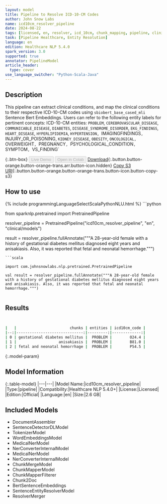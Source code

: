 ```yaml
---
layout: model
title: Pipeline to Resolve ICD-10-CM Codes
author: John Snow Labs
name: icd10cm_resolver_pipeline
date: 2024-08-22
tags: [licensed, en, resolver, icd_10cm, chunk_mapping, pipeline, clinical]
task: [Pipeline Healthcare, Entity Resolution]
language: en
edition: Healthcare NLP 5.4.0
spark_version: 3.0
supported: true
annotator: PipelineModel
article_header:
  type: cover
use_language_switcher: "Python-Scala-Java"
---
```


## Description

This pipeline can extract clinical conditions, and map the clinical conditions to their respective ICD-10-CM codes using `sbiobert_base_cased_mli` Sentence Bert Embeddings. Users can refer to the following entity labels for pertinent concepts:
ICD-10-CM entities: `PROBLEM`, `CEREBROVASCULAR_DISEASE`, `COMMUNICABLE_DISEASE`, `DIABETES`, `DISEASE_SYNDROME_DISORDER`, `EKG_FINDINGS`, `HEART_DISEASE`, `HYPERLIPIDEMIA`, `HYPERTENSION, `IMAGINGFINDINGS`, `INJURY_OR_POISONING, `KIDNEY_DISEASE`, `OBESITY`, `ONCOLOGICAL, `OVERWEIGHT`, `PREGNANCY`, `PSYCHOLOGICAL_CONDITION`, `SYMPTOM`, `VS_FINDING`

{:.btn-box}
<button class="button button-orange" disabled>Live Demo</button>
<button class="button button-orange" disabled>Open in Colab</button>
[Download](https://s3.amazonaws.com/auxdata.johnsnowlabs.com/clinical/models/icd10cm_resolver_pipeline_en_5.4.0_3.0_1724329209466.zip){:.button.button-orange.button-orange-trans.arr.button-icon.hidden}
[Copy S3 URI](s3://auxdata.johnsnowlabs.com/clinical/models/icd10cm_resolver_pipeline_en_5.4.0_3.0_1724329209466.zip){:.button.button-orange.button-orange-trans.button-icon.button-copy-s3}

## How to use



<div class="tabs-box" markdown="1">
{% include programmingLanguageSelectScalaPythonNLU.html %}
```python

from sparknlp.pretrained import PretrainedPipeline

resolver_pipeline = PretrainedPipeline("icd10cm_resolver_pipeline", "en", "clinical/models")

result = resolver_pipeline.fullAnnotate("""A 28-year-old female with a history of gestational diabetes mellitus diagnosed eight years and anisakiasis. Also, it was reported that fetal and neonatal hemorrhage.""")


```
```scala

import com.johnsnowlabs.nlp.pretrained.PretrainedPipeline

val result = resolver_pipeline.fullAnnotate("""A 28-year-old female with a history of gestational diabetes mellitus diagnosed eight years and anisakiasis. Also, it was reported that fetal and neonatal hemorrhage.""")


```
</div>

## Results

```bash


|   |                        chunks | entities | icd10cm_code |
|--:|------------------------------:|---------:|-------------:|
| 0 | gestational diabetes mellitus |  PROBLEM |        O24.4 |
| 1 |                   anisakiasis |  PROBLEM |        B81.0 |
| 2 | fetal and neonatal hemorrhage |  PROBLEM |        P54.5 |


```

{:.model-param}
## Model Information

{:.table-model}
|---|---|
|Model Name:|icd10cm_resolver_pipeline|
|Type:|pipeline|
|Compatibility:|Healthcare NLP 5.4.0+|
|License:|Licensed|
|Edition:|Official|
|Language:|en|
|Size:|2.6 GB|

## Included Models

- DocumentAssembler
- SentenceDetectorDLModel
- TokenizerModel
- WordEmbeddingsModel
- MedicalNerModel
- NerConverterInternalModel
- MedicalNerModel
- NerConverterInternalModel
- ChunkMergeModel
- ChunkMapperModel
- ChunkMapperFilterer
- Chunk2Doc
- BertSentenceEmbeddings
- SentenceEntityResolverModel
- ResolverMerger